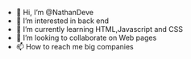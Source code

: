 - 👋 Hi, I’m @NathanDeve
- 👀 I’m interested in back end
- 🌱 I’m currently learning HTML,Javascript and CSS
- 💞️ I’m looking to collaborate on Web pages
- 📫 How to reach me big companies

<!---
NathanDeve/NathanDeve is a ✨ special ✨ repository because its `README.md` (this file) appears on your GitHub profile.
You can click the Preview link to take a look at your changes.
--->
